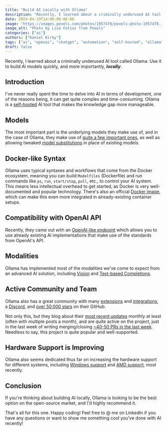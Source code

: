 ```yaml
---
title: "Build AI Locally with Ollama"
description: "Recently, I learned about a criminally underused AI tool called Ollama. Use it to build AI models quickly, and more importantly, locally."
date: 2024-04-19T14:00:00-06:00
image: "https://images.pexels.com/photos/1957478/pexels-photo-1957478.jpeg"
image_alt: "Photo by Lisa Fotios from Pexels"
categories: ["ai"]
authors: ["Kaniel Kirby"]
tags: ["ai", "openai", "chatgpt", "automation", "self-hosted", "ollama"]
draft: false
---
```


Recently, I learned about a criminally underused AI tool called Ollama. Use it to build AI models quickly, and more importantly, ***locally***.

## Introduction

I've never really spent the time to delve into AI in terms of development, one of the reasons being, it can get quite complex and time-consuming. Ollama is a [self-hosted](https://github.com/lllyasviel/ollama) AI tool that makes the knowledge gap more manageable.

## Models

The most important part is the underlying models they make use of, and in the case of Ollama, they make use of [quite a few important ones](https://ollama.com/library), as well as allowing tweaked [model substitutions](https://ollama.com/blog/run-llama2-uncensored-locally) in place of existing models.

## Docker-like Syntax

Ollama uses typical syntaxes and workflows that come from the Docker ecosystem, meaning you can build `Modelfiles` (Dockerfile) and run commands like `ps`, `run`, `start/stop`, `pull`, etc., to control your AI system. This means less intellectual overhead to get started, as Docker is very well-documented and popular technology. There's also an official [Docker image](https://ollama.com/blog/ollama-is-now-available-as-an-official-docker-image), which can make this even more integrated in already-existing container setups.

## Compatibility with OpenAI API

Recently, they came out with an [OpenAI-like endpoint](https://ollama.com/blog/openai-compatibility) which allows you to use already existing AI implementations that make use of the standards from OpenAI's API.

## Modalities

Ollama has implemented most of the modalities we've come to expect from an advanced AI solution, including [Vision](https://ollama.com/blog/vision-models) and [Text-based Completions](https://ollama.com/blog/how-to-prompt-code-llama).

## Active Community and Team

Ollama also has a great community with many [extensions](https://github.com/ollama/ollama?tab=readme-ov-file#extensions--plugins) and [integrations](https://github.com/ollama/ollama?tab=readme-ov-file#web--desktop), a [Discord](https://discord.com/invite/ollama), and [over 50,000 stars](https://github.com/ollama/ollama/stargazers) on their GitHub.

Not only this, but they blog about their [most recent updates](https://ollama.com/blog) monthly at least (often with multiple posts a month), and are quite active on the project, just in the last week of writing merging/closing [~40-50 PRs in the last week](https://github.com/ollama/ollama/pulls?page=3&q=is%3Aclosed+is%3Apr+closed%3A2024-03-14..2024-03-28). Needless to say, this project is quite popular and well-supported.

## Hardware Support is Improving

Ollama also seems dedicated thus far on increasing the hardware support for different systems, including [Windows support](https://ollama.com/blog/windows-preview) and [AMD support](https://ollama.com/blog/amd-preview), most recently.

## Conclusion

If you're thinking about building AI locally, Ollama is looking to be the best option on the open-source market, and I'd highly recommend it.

That's all for this one. Happy coding! Feel free to @ me on LinkedIn if you have any questions or want to show me something cool you've done with AI recently!
